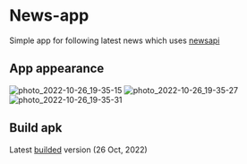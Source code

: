 # News-app
Simple app for following latest news which uses [newsapi](https://newsapi.org/)

## App appearance 
![photo_2022-10-26_19-35-15](https://user-images.githubusercontent.com/99041432/198086417-d5d75b8d-1b7d-4acf-8e1e-a7c354b12afd.jpg)
![photo_2022-10-26_19-35-27](https://user-images.githubusercontent.com/99041432/198086521-0b5a510a-749f-4880-8f0a-b2542e8f0378.jpg)
![photo_2022-10-26_19-35-31](https://user-images.githubusercontent.com/99041432/198086573-1445a879-b9da-4831-ac1d-574dbf097468.jpg)

## Build apk
Latest [builded](https://drive.google.com/file/d/178uK_Z0pFBse0FMS1JkpnwrcPql8VwHV/view?usp=sharing) version (26 Oct, 2022)
